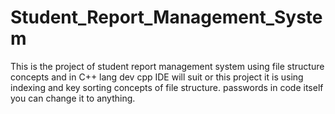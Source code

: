 # Student_Report_Management_System
This is the project of student report management system using file structure concepts and in C++ lang
dev cpp IDE will suit or this project it is using indexing and key sorting concepts of file structure.
passwords in code itself you can change it to anything.
